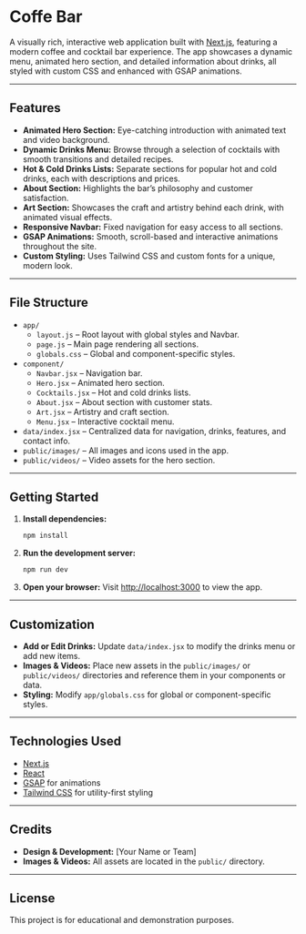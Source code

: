 # Coffe Bar

A visually rich, interactive web application built with [Next.js](https://nextjs.org/), featuring a modern coffee and cocktail bar experience. The app showcases a dynamic menu, animated hero section, and detailed information about drinks, all styled with custom CSS and enhanced with GSAP animations.

---

## Features

- **Animated Hero Section:** Eye-catching introduction with animated text and video background.
- **Dynamic Drinks Menu:** Browse through a selection of cocktails with smooth transitions and detailed recipes.
- **Hot & Cold Drinks Lists:** Separate sections for popular hot and cold drinks, each with descriptions and prices.
- **About Section:** Highlights the bar’s philosophy and customer satisfaction.
- **Art Section:** Showcases the craft and artistry behind each drink, with animated visual effects.
- **Responsive Navbar:** Fixed navigation for easy access to all sections.
- **GSAP Animations:** Smooth, scroll-based and interactive animations throughout the site.
- **Custom Styling:** Uses Tailwind CSS and custom fonts for a unique, modern look.

---

## File Structure

- `app/`
  - `layout.js` – Root layout with global styles and Navbar.
  - `page.js` – Main page rendering all sections.
  - `globals.css` – Global and component-specific styles.
- `component/`
  - `Navbar.jsx` – Navigation bar.
  - `Hero.jsx` – Animated hero section.
  - `Cocktails.jsx` – Hot and cold drinks lists.
  - `About.jsx` – About section with customer stats.
  - `Art.jsx` – Artistry and craft section.
  - `Menu.jsx` – Interactive cocktail menu.
- `data/index.jsx` – Centralized data for navigation, drinks, features, and contact info.
- `public/images/` – All images and icons used in the app.
- `public/videos/` – Video assets for the hero section.

---

## Getting Started

1. **Install dependencies:**

   ```bash
   npm install
   ```

2. **Run the development server:**

   ```bash
   npm run dev
   ```

3. **Open your browser:**
   Visit [http://localhost:3000](http://localhost:3000) to view the app.

---

## Customization

- **Add or Edit Drinks:** Update `data/index.jsx` to modify the drinks menu or add new items.
- **Images & Videos:** Place new assets in the `public/images/` or `public/videos/` directories and reference them in your components or data.
- **Styling:** Modify `app/globals.css` for global or component-specific styles.

---

## Technologies Used

- [Next.js](https://nextjs.org/)
- [React](https://react.dev/)
- [GSAP](https://greensock.com/gsap/) for animations
- [Tailwind CSS](https://tailwindcss.com/) for utility-first styling

---

## Credits

- **Design & Development:** [Your Name or Team]
- **Images & Videos:** All assets are located in the `public/` directory.

---

## License

This project is for educational and demonstration purposes.
